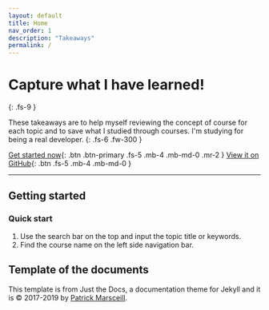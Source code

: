 ```yaml
---
layout: default
title: Home
nav_order: 1
description: "Takeaways"
permalink: /
---
```


# Capture what I have learned!
{: .fs-9 }

These takeaways are to help myself reviewing the concept of course for each topic and to save what I studied through courses. I'm studying for being a real developer. 
{: .fs-6 .fw-300 }

[Get started now](#getting-started){: .btn .btn-primary .fs-5 .mb-4 .mb-md-0 .mr-2 } [View it on GitHub](https://github.com/happygoals/takeaways){: .btn .fs-5 .mb-4 .mb-md-0 }

---

## Getting started

### Quick start

1. Use the search bar on the top and input the topic title or keywords.
2. Find the course name on the left side navigation bar. 

## Template of the documents
This template is from Just the Docs, a documentation theme for Jekyll and it is &copy; 2017-2019 by [Patrick Marsceill](http://patrickmarsceill.com).

